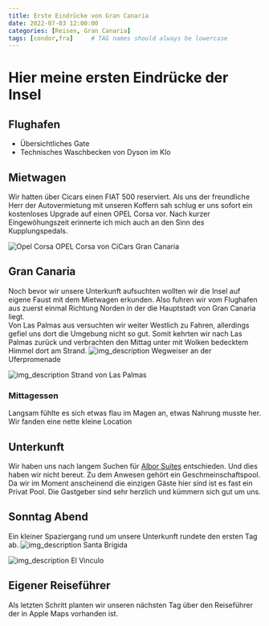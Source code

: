 ```yaml
---
title: Erste Eindrücke von Gran Canaria
date: 2022-07-03 12:00:00
categories: [Reisen, Gran Canaria]
tags: [condor,fra]     # TAG names should always be lowercase
---
```


# Hier meine ersten Eindrücke der Insel

## Flughafen
* Übersichtliches Gate
* Technisches Waschbecken von Dyson im Klo

## Mietwagen
Wir hatten über Cicars einen FIAT 500 reserviert. Als uns der freundliche Herr der Autovermietung mit unseren Koffern sah schlug er uns sofort ein kostenloses Upgrade auf einen OPEL Corsa vor. Nach kurzer Eingewöhungszeit erinnerte ich mich auch an den Sinn des Kupplungspedals.

![Opel Corsa](https://images.cstrube.de/web/blog/grancanaria/Gran_Canaria-0114.jpg)
OPEL Corsa von CiCars Gran Canaria

## Gran Canaria
Noch bevor wir unsere Unterkunft aufsuchten wollten wir die Insel auf eigene Faust mit dem Mietwagen erkunden. Also fuhren wir vom Flughafen aus zuerst einmal Richtung Norden in der die Hauptstadt von Gran Canaria liegt.  
Von Las Palmas aus versuchten wir weiter Westlich zu Fahren, allerdings gefiel uns dort die Umgebung nicht so gut. Somit kehrten wir nach Las Palmas zurück und verbrachten den Mittag unter mit Wolken bedecktem Himmel dort am Strand.
![img_description](https://images.cstrube.de/web/blog/grancanaria/Gran_Canaria-0124-2.jpg)
Wegweiser an der Uferpromenade

![img_description](https://images.cstrube.de/web/blog/grancanaria/Gran_Canaria-0117-1.jpg)
Strand von Las Palmas


### Mittagessen
Langsam fühlte es sich etwas flau im Magen an, etwas Nahrung musste her.
Wir fanden eine nette kleine Location 

## Unterkunft
Wir haben uns nach langem Suchen für [Albor Suites](https://www.alborsuites.com/) entschieden. Und dies haben wir nicht bereut. Zu dem Anwesen gehört ein Geschmeinschaftspool. Da wir im Moment anscheinend die einzigen Gäste hier sind ist es fast ein Privat Pool. Die Gastgeber sind sehr herzlich und kümmern sich gut um uns.

## Sonntag Abend
Ein kleiner Spaziergang rund um unsere Unterkunft rundete den ersten Tag ab.
![img_description](https://images.cstrube.de/web/blog/grancanaria/Gran_Canaria-0134.jpg)
Santa Brígida

![img_description](https://images.cstrube.de/web/blog/grancanaria/Gran_Canaria-0130.jpg)
El Vinculo

## Eigener Reiseführer
Als letzten Schritt planten wir unseren nächsten Tag über den Reiseführer der in Apple Maps vorhanden ist.








